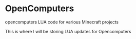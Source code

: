 # OpenComputers
opencomputers LUA code for various Minecraft projects

This is where I will be storing LUA updates for Opencomputers 

